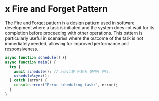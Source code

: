 # x Fire and Forget Pattern

The Fire and Forget pattern is a design pattern used in software development where a task is initiated and the system does not wait for its completion before proceeding with other operations. This pattern is particularly useful in scenarios where the outcome of the task is not immediately needed, allowing for improved performance and responsiveness.

```ts
async function schedule() {}
async function main() {
  try {
    await schedule(); // await를 반드시 붙여야 한다.
    scheduleAsync();
  } catch (error) {
    console.error("Error scheduling task:", error);
  }
}
```
